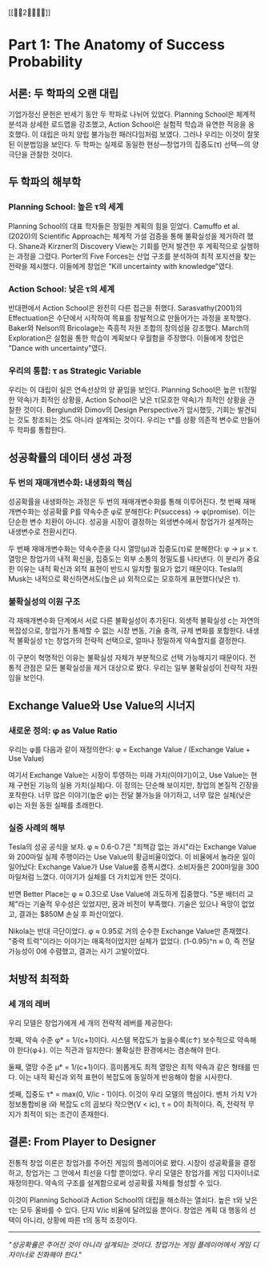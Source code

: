 [[🐅👾2🏇🔥🧬💸]]
# Part 1: The Anatomy of Success Probability

## 서론: 두 학파의 오랜 대립

기업가정신 문헌은 반세기 동안 두 학파로 나뉘어 있었다. Planning School은 체계적 분석과 상세한 로드맵을 강조했고, Action School은 실험적 학습과 유연한 적응을 옹호했다. 이 대립은 마치 양립 불가능한 패러다임처럼 보였다. 그러나 우리는 이것이 잘못된 이분법임을 보인다. 두 학파는 실제로 동일한 현상—창업가의 집중도(τ) 선택—의 양 극단을 관찰한 것이다.

## 두 학파의 해부학

### Planning School: 높은 τ의 세계
Planning School의 대표 학자들은 정밀한 계획의 힘을 믿었다. Camuffo et al.(2020)의 Scientific Approach는 체계적 가설 검증을 통해 불확실성을 제거하려 했다. Shane과 Kirzner의 Discovery View는 기회를 먼저 발견한 후 계획적으로 실행하는 과정을 그렸다. Porter의 Five Forces는 산업 구조를 분석하여 최적 포지션을 찾는 전략을 제시했다. 이들에게 창업은 "Kill uncertainty with knowledge"였다.

### Action School: 낮은 τ의 세계  
반대편에서 Action School은 완전히 다른 접근을 취했다. Sarasvathy(2001)의 Effectuation은 수단에서 시작하여 목표를 창발적으로 만들어가는 과정을 포착했다. Baker와 Nelson의 Bricolage는 즉흥적 자원 조합의 창의성을 강조했다. March의 Exploration은 실험을 통한 학습이 계획보다 우월함을 주장했다. 이들에게 창업은 "Dance with uncertainty"였다.

### 우리의 통합: τ as Strategic Variable
우리는 이 대립이 실은 연속선상의 양 끝임을 보인다. Planning School은 높은 τ(정밀한 약속)가 최적인 상황을, Action School은 낮은 τ(모호한 약속)가 최적인 상황을 관찰한 것이다. Berglund와 Dimov의 Design Perspective가 암시했듯, 기회는 발견되는 것도 창조되는 것도 아니라 설계되는 것이다. 우리는 τ*를 상황 의존적 변수로 만들어 두 학파를 통합한다.

## 성공확률의 데이터 생성 과정

### 두 번의 재매개변수화: 내생화의 핵심

성공확률을 내생화하는 과정은 두 번의 재매개변수화를 통해 이루어진다. 첫 번째 재매개변수화는 성공확률 P를 약속수준 φ로 분해한다: P(success) → φ(promise). 이는 단순한 변수 치환이 아니다. 성공을 시장이 결정하는 외생변수에서 창업가가 설계하는 내생변수로 전환시킨다.

두 번째 재매개변수화는 약속수준을 다시 열망(μ)과 집중도(τ)로 분해한다: φ → μ × τ. 열망은 창업가의 내적 확신을, 집중도는 외부 소통의 정밀도를 나타낸다. 이 분리가 중요한 이유는 내적 확신과 외적 표현이 반드시 일치할 필요가 없기 때문이다. Tesla의 Musk는 내적으로 확신하면서도(높은 μ) 외적으로는 모호하게 표현했다(낮은 τ).

### 불확실성의 이원 구조

각 재매개변수화 단계에서 서로 다른 불확실성이 추가된다. 외생적 불확실성 c는 자연의 복잡성으로, 창업가가 통제할 수 없는 시장 변동, 기술 충격, 규제 변화를 포함한다. 내생적 불확실성 τ는 창업가의 전략적 선택으로, 얼마나 정밀하게 약속할지를 결정한다.

이 구분이 혁명적인 이유는 불확실성 자체가 부분적으로 선택 가능해지기 때문이다. 전통적 관점은 모든 불확실성을 제거 대상으로 봤다. 우리는 일부 불확실성이 전략적 자원임을 보인다.

## Exchange Value와 Use Value의 시너지

### 새로운 정의: φ as Value Ratio

우리는 φ를 다음과 같이 재정의한다:
φ = Exchange Value / (Exchange Value + Use Value)

여기서 Exchange Value는 시장이 투영하는 미래 가치(이야기)이고, Use Value는 현재 구현된 기능의 실용 가치(실체)다. 이 정의는 단순해 보이지만, 창업의 본질적 긴장을 포착한다. 너무 많은 이야기(높은 φ)는 전달 불가능을 야기하고, 너무 많은 실체(낮은 φ)는 자원 동원 실패를 초래한다.

### 실증 사례의 해부

Tesla의 성공 공식을 보자. φ ≈ 0.6-0.7은 "죄책감 없는 과시"라는 Exchange Value와 200마일 실제 주행이라는 Use Value의 황금비율이었다. 이 비율에서 놀라운 일이 일어났다: Exchange Value가 Use Value를 증폭시켰다. 소비자들은 200마일을 300마일처럼 느꼈다. 이야기가 실체를 더 가치있게 만든 것이다.

반면 Better Place는 φ ≈ 0.3으로 Use Value에 과도하게 집중했다. "5분 배터리 교체"라는 기술적 우수성은 있었지만, 꿈과 비전이 부족했다. 기술은 있으나 욕망이 없었고, 결과는 $850M 손실 후 파산이었다.

Nikola는 반대 극단이었다. φ ≈ 0.95로 거의 순수한 Exchange Value만 존재했다. "중력 트럭"이라는 이야기는 매혹적이었지만 실체가 없었다. (1-0.95)^n ≈ 0, 즉 전달 가능성이 0에 수렴했고, 결과는 사기 고발이었다.

## 처방적 최적화

### 세 개의 레버

우리 모델은 창업가에게 세 개의 전략적 레버를 제공한다:

첫째, 약속 수준 φ* = 1/(c+1)이다. 시스템 복잡도가 높을수록(c↑) 보수적으로 약속해야 한다(φ↓). 이는 직관과 일치한다: 불확실한 환경에서는 겸손해야 한다.

둘째, 열망 수준 μ* = 1/(c+1)이다. 흥미롭게도 최적 열망은 최적 약속과 같은 형태를 띤다. 이는 내적 확신과 외적 표현이 복잡도에 동일하게 반응해야 함을 시사한다.

셋째, 집중도 τ* = max(0, V/ic - 1)이다. 이것이 우리 모델의 핵심이다. 벤처 가치 V가 정보통합비용 i와 복잡도 c의 곱보다 작으면(V < ic), τ = 0이 최적이다. 즉, 전략적 무지가 최적이 되는 조건이 존재한다.

## 결론: From Player to Designer

전통적 창업 이론은 창업가를 주어진 게임의 플레이어로 봤다. 시장이 성공확률을 결정하고, 창업가는 그 안에서 최선을 다할 뿐이었다. 우리 모델은 창업가를 게임 디자이너로 재정의한다. 약속의 구조를 설계함으로써 성공확률 자체를 형성할 수 있다.

이것이 Planning School과 Action School의 대립을 해소하는 열쇠다. 높은 τ와 낮은 τ는 모두 올바를 수 있다. 단지 V/ic 비율에 달려있을 뿐이다. 창업은 계획 대 행동의 선택이 아니라, 상황에 따른 τ의 동적 조정이다.

---

*"성공확률은 주어진 것이 아니라 설계되는 것이다. 창업가는 게임 플레이어에서 게임 디자이너로 진화해야 한다."*